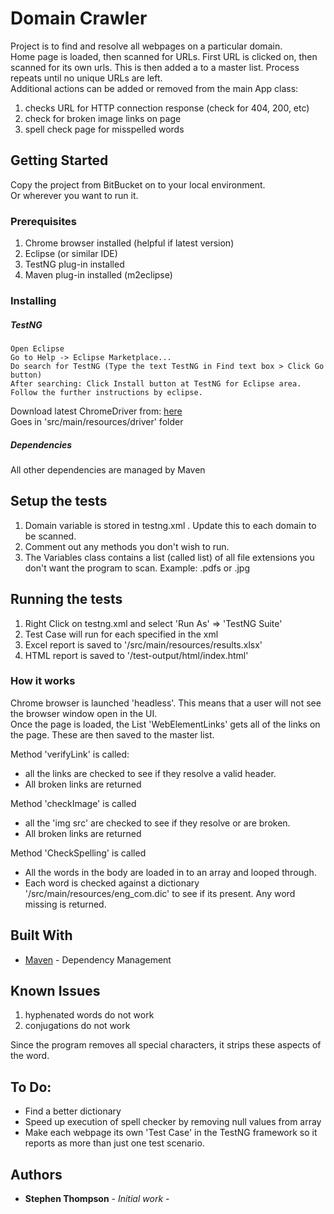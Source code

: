 # Domain Crawler

Project is to find and resolve all webpages on a particular domain. <br />
Home page is loaded, then scanned for URLs. First URL is clicked on, then scanned for its own urls. This is then added a to a master list. Process repeats until no unique URLs are left.<br />
Additional actions can be added or removed from the main App class: <br />
1. checks URL for HTTP connection response (check for 404, 200, etc)
2. check for broken image links on page
3. spell check page for misspelled words

## Getting Started

Copy the project from BitBucket on to your local environment. <br />
Or wherever you want to run it.

### Prerequisites

1. Chrome browser installed (helpful if latest version)
2. Eclipse (or similar IDE)
3. TestNG plug-in installed
4. Maven plug-in installed (m2eclipse)

### Installing

##### TestNG

```
Open Eclipse
Go to Help -> Eclipse Marketplace...
Do search for TestNG (Type the text TestNG in Find text box > Click Go button)
After searching: Click Install button at TestNG for Eclipse area.
Follow the further instructions by eclipse.
```

Download latest ChromeDriver from: [here](https://sites.google.com/a/chromium.org/chromedriver/)  <br />
 Goes in 'src/main/resources/driver' folder
 
 ##### Dependencies
 All other dependencies are managed by Maven


## Setup the tests
1. Domain variable is stored in testng.xml . Update this to each domain to be scanned.
2. Comment out any methods you don't wish to run.
3. The Variables class contains a list (called list) of all file extensions you don't want the program to scan. Example: .pdfs or .jpg


## Running the tests

1. Right Click on testng.xml and select 'Run As' => 'TestNG Suite'
2. Test Case will run for each <test> specified in the xml
3. Excel report is saved to '/src/main/resources/results.xlsx'
4. HTML report is saved to '/test-output/html/index.html'

### How it works

Chrome browser is launched 'headless'. This means that a user will not see the browser window open in the UI. <br />
Once the page is loaded, the List 'WebElementLinks' gets all of the links on the page. These are then saved to the master list. <br />

Method 'verifyLink' is called: 
* all the links are checked to see if they resolve a valid header.
* All broken links are returned

Method 'checkImage' is called
 * all the 'img src' are checked to see if they resolve or are broken.
 * All broken links are returned
 
Method 'CheckSpelling' is called
* All the words in the body are loaded in to an array and looped through.
* Each word is checked against a dictionary '/src/main/resources/eng_com.dic' to see if its present. Any word missing is returned.

## Built With

* [Maven](https://maven.apache.org/) - Dependency Management

## Known Issues

1. hyphenated words do not work
2. conjugations do not work

Since the program removes all special characters, it strips these aspects of the word.

## To Do:

* Find a better dictionary
* Speed up execution of spell checker by removing null values from array
* Make each webpage its own 'Test Case' in the TestNG framework so it reports as more than just one test scenario.

## Authors

* **Stephen Thompson** - *Initial work* - 

